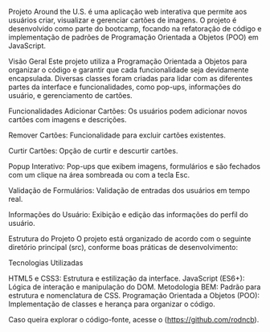Projeto Around the U.S.
é uma aplicação web interativa que permite aos usuários criar, visualizar e gerenciar cartões de imagens. O projeto é desenvolvido como parte do bootcamp, focando na refatoração de código e implementação de padrões de Programação Orientada a Objetos (POO) em JavaScript.

Visão Geral
Este projeto utiliza a Programação Orientada a Objetos para organizar o código e garantir que cada funcionalidade seja devidamente encapsulada. Diversas classes foram criadas para lidar com as diferentes partes da interface e funcionalidades, como pop-ups, informações do usuário, e gerenciamento de cartões.

Funcionalidades
Adicionar Cartões: Os usuários podem adicionar novos cartões com imagens e descrições.

Remover Cartões: Funcionalidade para excluir cartões existentes.

Curtir Cartões: Opção de curtir e descurtir cartões.

Popup Interativo: Pop-ups que exibem imagens, formulários e são fechados com um clique na área sombreada ou com a tecla Esc.

Validação de Formulários: Validação de entradas dos usuários em tempo real.

Informações do Usuário: Exibição e edição das informações do perfil do usuário.

Estrutura do Projeto
O projeto está organizado de acordo com o seguinte diretório principal (src), conforme boas práticas de desenvolvimento:

Tecnologias Utilizadas

HTML5 e CSS3: Estrutura e estilização da interface.
JavaScript (ES6+): Lógica de interação e manipulação do DOM.
Metodologia BEM: Padrão para estrutura e nomenclatura de CSS.
Programação Orientada a Objetos (POO): Implementação de classes e herança para organizar o código.

Caso queira explorar o código-fonte, acesse o (https://github.com/rodncb).

